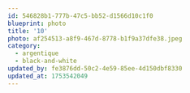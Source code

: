 ```yaml
---
id: 546828b1-777b-47c5-bb52-d1566d10c1f0
blueprint: photo
title: '10'
photo: af254513-a8f9-467d-8778-b1f9a37dfe38.jpeg
category:
  - argentique
  - black-and-white
updated_by: fe3876dd-50c2-4e59-85ee-4d150dbf8330
updated_at: 1753542049
---
```

